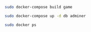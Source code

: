 

``` bash
sudo docker-compose build game
```
``` bash
sudo docker-compose up -d db adminer
```
``` bash
sudo docker ps
```